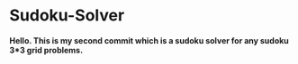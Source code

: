 # Sudoku-Solver
#### Hello. This is my second commit which is a sudoku solver for any sudoku 3*3 grid problems.
